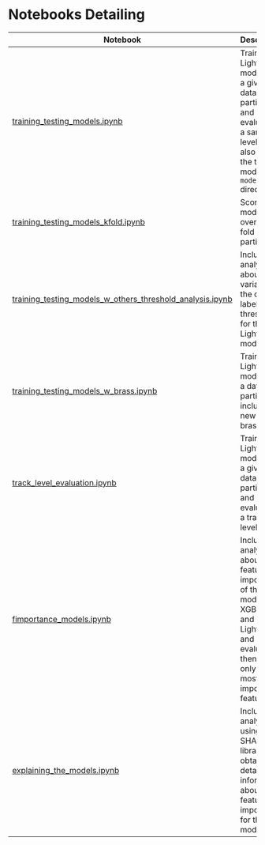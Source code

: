 # Notebooks Detailing

|           Notebook      |                            Description                          |
|-----------------------|---------------------------------------------------------------|
| [training_testing_models.ipynb](./training_testing_models.ipynb)  | Trains a LightGBM model over a given data partition and evaluates it a sample level. It will also save the trained models in `models` directory. |
| [training_testing_models_kfold.ipynb](./training_testing_models_kfold.ipynb)  | Score ML models over a k-fold data partition. |
| [training_testing_models_w_others_threshold_analysis.ipynb](./training_testing_models_w_others_threshold_analysis.ipynb)  | Includes an analysis about the variation of the other-label threshold for the LightGBM model. |
| [training_testing_models_w_brass.ipynb](./training_testing_models_w_brass.ipynb)  | Trains a LightGBM model over a data partition including a new class brass. |
| [track_level_evaluation.ipynb](./track_level_evaluation.ipynb)  | Trains a LightGBM model over a given data partition and evaluates it a track level. |
| [fimportance_models.ipynb](./fimportance_models.ipynb)  | Includes an analysis about the feature importance of the models (RF, XGBoost and LightGBM) and evaluates then using only top-k most important features. |
| [explaining_the_models.ipynb](./fimportance_models.ipynb)  | Includes an analysis using the SHAP library to obtain detailied information about feature importance for the models. |